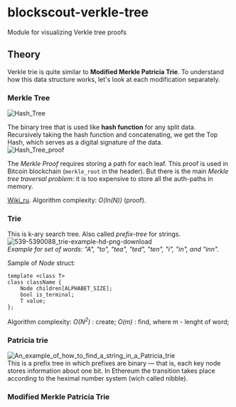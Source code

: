 # blockscout-verkle-tree
Module for visualizing Verkle tree proofs
## Theory
Verkle trie is quite similar to **Modified Merkle Patricia Trie**. To understand how this data structure works, let's look at each modification separately.
### Merkle Tree
![Hash_Tree](https://user-images.githubusercontent.com/70902141/176688119-ed80ef9e-1c73-4a41-bb61-fb44f5ac7622.png)

The binary tree that is used like **hash function** for any split data.  
Recursively taking the hash function and concatenating, we get the Top Hash, which serves as a digital signature of the data.  
![Hash_Tree_proof](https://user-images.githubusercontent.com/70902141/176688968-0b3e06f6-1a53-4f94-a7c9-2e22da48291d.png)


The *Merkle Proof* requires storing a path for each leaf. This proof is used in Bitcoin blockchain (`merkle_root` in the header).
But there is the main *Merkle tree traversal problem*: it is too expensive to store all the auth-paths in memory.

[Wiki_ru](https://ru.wikipedia.org/wiki/Дерево_хешей). Algorithm complexity: *O(ln(N))* (proof).
### Trie
This is k-ary search tree. Also called *prefix-tree* for strings.
![539-5390088_trie-example-hd-png-download](https://user-images.githubusercontent.com/70902141/176702178-f4668836-f14c-4bd5-a809-5ddcf14ffd7b.png)  
*Example for set of words: "A", "to", "tea", "ted", "ten", "i", "in", and "inn".*  

Sample of *Node* struct:
```
template <class T>
class className {
    Node children[ALPHABET_SIZE];
    bool is_terminal;
    T value;
};
```
Algorithm complexity: *O(N<sup>2</sup>)* : create; *O(m)* : find, where m - lenght of word;

### Patricia trie
![An_example_of_how_to_find_a_string_in_a_Patricia_trie](https://user-images.githubusercontent.com/70902141/176709476-35e62471-0b8a-43c0-923a-120e856417c9.png)  
This is a prefix tree in which prefixes are binary — that is, each key node stores information about one bit. In Ethereum the transition takes place according to the heximal number system (wich called nibble).

### Modified Merkle Patricia Trie



